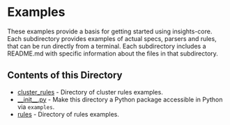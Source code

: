 # Examples

These examples provide a basis for getting started using insights-core.
Each subdirectory provides examples of actual specs, parsers and rules,
that can be run directly from a terminal.  Each subdirectory includes
a README.md with specific information about the files in that subdirectory.

## Contents of this Directory

* [cluster_rules](./cluster_rules) - Directory of cluster rules examples.
* [\_\_init\_\_.py](./\_\_init\_\_.py) - Make this directory a Python package
  accessible in Python via `examples`.
* [rules](./rules) - Directory of rules examples.
